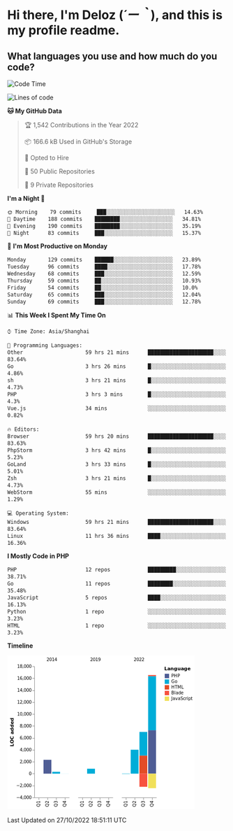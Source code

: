 # **Hi there, I'm Deloz (*´ー｀*), and this is my profile readme.**
<!--  [![Profile views](https://gpvc.arturio.dev/dank-del)](https://github.com/dank-del) -->
## **What languages you use and how much do you code?**

<!--START_SECTION:waka-->
![Code Time](http://img.shields.io/badge/Code%20Time-148%20hrs%2056%20mins-blue)

![Lines of code](https://img.shields.io/badge/From%20Hello%20World%20I%27ve%20Written-26%20Thousand%20lines%20of%20code-blue)

**🐱 My GitHub Data** 

> 🏆 1,542 Contributions in the Year 2022
 > 
> 📦 166.6 kB Used in GitHub's Storage 
 > 
> 💼 Opted to Hire
 > 
> 📜 50 Public Repositories 
 > 
> 🔑 9 Private Repositories  
 > 
**I'm a Night 🦉** 

```text
🌞 Morning    79 commits     ███░░░░░░░░░░░░░░░░░░░░░░   14.63% 
🌆 Daytime    188 commits    ████████░░░░░░░░░░░░░░░░░   34.81% 
🌃 Evening    190 commits    ████████░░░░░░░░░░░░░░░░░   35.19% 
🌙 Night      83 commits     ███░░░░░░░░░░░░░░░░░░░░░░   15.37%

```
📅 **I'm Most Productive on Monday** 

```text
Monday       129 commits    ██████░░░░░░░░░░░░░░░░░░░   23.89% 
Tuesday      96 commits     ████░░░░░░░░░░░░░░░░░░░░░   17.78% 
Wednesday    68 commits     ███░░░░░░░░░░░░░░░░░░░░░░   12.59% 
Thursday     59 commits     ██░░░░░░░░░░░░░░░░░░░░░░░   10.93% 
Friday       54 commits     ██░░░░░░░░░░░░░░░░░░░░░░░   10.0% 
Saturday     65 commits     ███░░░░░░░░░░░░░░░░░░░░░░   12.04% 
Sunday       69 commits     ███░░░░░░░░░░░░░░░░░░░░░░   12.78%

```


📊 **This Week I Spent My Time On** 

```text
⌚︎ Time Zone: Asia/Shanghai

💬 Programming Languages: 
Other                    59 hrs 21 mins      █████████████████████░░░░   83.64% 
Go                       3 hrs 26 mins       █░░░░░░░░░░░░░░░░░░░░░░░░   4.86% 
sh                       3 hrs 21 mins       █░░░░░░░░░░░░░░░░░░░░░░░░   4.73% 
PHP                      3 hrs 3 mins        █░░░░░░░░░░░░░░░░░░░░░░░░   4.3% 
Vue.js                   34 mins             ░░░░░░░░░░░░░░░░░░░░░░░░░   0.82%

🔥 Editors: 
Browser                  59 hrs 20 mins      █████████████████████░░░░   83.63% 
PhpStorm                 3 hrs 42 mins       █░░░░░░░░░░░░░░░░░░░░░░░░   5.23% 
GoLand                   3 hrs 33 mins       █░░░░░░░░░░░░░░░░░░░░░░░░   5.01% 
Zsh                      3 hrs 21 mins       █░░░░░░░░░░░░░░░░░░░░░░░░   4.73% 
WebStorm                 55 mins             ░░░░░░░░░░░░░░░░░░░░░░░░░   1.29%

💻 Operating System: 
Windows                  59 hrs 21 mins      █████████████████████░░░░   83.64% 
Linux                    11 hrs 36 mins      ████░░░░░░░░░░░░░░░░░░░░░   16.36%

```

**I Mostly Code in PHP** 

```text
PHP                      12 repos            █████████░░░░░░░░░░░░░░░░   38.71% 
Go                       11 repos            ████████░░░░░░░░░░░░░░░░░   35.48% 
JavaScript               5 repos             ████░░░░░░░░░░░░░░░░░░░░░   16.13% 
Python                   1 repo              ░░░░░░░░░░░░░░░░░░░░░░░░░   3.23% 
HTML                     1 repo              ░░░░░░░░░░░░░░░░░░░░░░░░░   3.23%

```


**Timeline**

![Chart not found](https://raw.githubusercontent.com/deloz/deloz/main/charts/bar_graph.png) 


 Last Updated on 27/10/2022 18:51:11 UTC
<!--END_SECTION:waka-->
